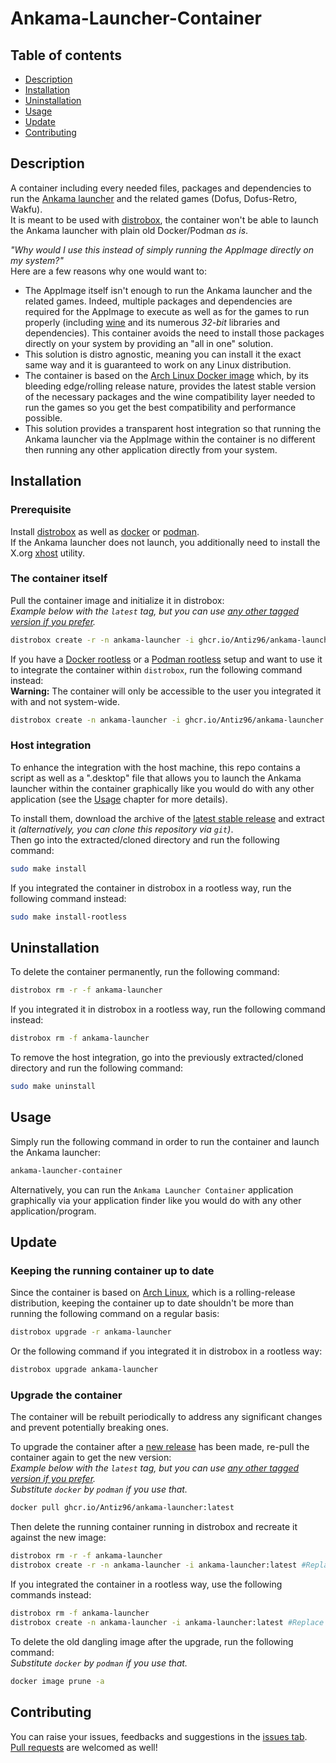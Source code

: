 # Ankama-Launcher-Container

## Table of contents

- [Description](#description)
- [Installation](#installation)
- [Uninstallation](#uninstallation)
- [Usage](#usage)
- [Update](#update)
- [Contributing](#contributing)

## Description

A container including every needed files, packages and dependencies to run the [Ankama launcher](https://www.ankama.com/en/launcher) and the related games (Dofus, Dofus-Retro, Wakfu).  
It is meant to be used with [distrobox](https://github.com/89luca89/distrobox), the container won't be able to launch the Ankama launcher with plain old Docker/Podman *as is*.

*"Why would I use this instead of simply running the AppImage directly on my system?"*  
Here are a few reasons why one would want to:

- The AppImage itself isn't enough to run the Ankama launcher and the related games. Indeed, multiple packages and dependencies are required for the AppImage to execute as well as for the games to run properly (including [wine](https://www.winehq.org/) and its numerous *32-bit* libraries and dependencies). This container avoids the need to install those packages directly on your system by providing an "all in one" solution.
- This solution is distro agnostic, meaning you can install it the exact same way and it is guaranteed to work on any Linux distribution.
- The container is based on the [Arch Linux Docker image](https://hub.docker.com/_/archlinux) which, by its bleeding edge/rolling release nature, provides the latest stable version of the necessary packages and the wine compatibility layer needed to run the games so you get the best compatibility and performance possible.
- This solution provides a transparent host integration so that running the Ankama launcher via the AppImage within the container is no different then running any other application directly from your system.

## Installation

### Prerequisite

Install [distrobox](https://github.com/89luca89/distrobox) as well as [docker](https://github.com/docker/cli) or [podman](https://github.com/containers/podman).  
If the Ankama launcher does not launch, you additionally need to install the X.org [xhost](https://wiki.archlinux.org/title/Xhost) utility.

### The container itself

Pull the container image and initialize it in distrobox:  
*Example below with the `latest` tag, but you can use [any other tagged version if you prefer](https://ghcr.io/Antiz96/ankama-launcher).*  

```bash
distrobox create -r -n ankama-launcher -i ghcr.io/Antiz96/ankama-launcher:latest
```

If you have a [Docker rootless](https://docs.docker.com/engine/security/rootless/) or a [Podman rootless](https://github.com/containers/podman/blob/main/docs/tutorials/rootless_tutorial.md) setup and want to use it to integrate the container within `distrobox`, run the following command instead:  
**Warning:** The container will only be accessible to the user you integrated it with and not system-wide.

```bash
distrobox create -n ankama-launcher -i ghcr.io/Antiz96/ankama-launcher:latest
```

### Host integration

To enhance the integration with the host machine, this repo contains a script as well as a ".desktop" file that allows you to launch the Ankama launcher within the container graphically like you would do with any other application (see the [Usage](#usage) chapter for more details).

To install them, download the archive of the [latest stable release](https://github.com/Antiz96/Ankama-Launcher-Container/releases/latest) and extract it *(alternatively, you can clone this repository via `git`)*.  
Then go into the extracted/cloned directory and run the following command:

```bash
sudo make install
```

If you integrated the container in distrobox in a rootless way, run the following command instead:

```bash
sudo make install-rootless
```

## Uninstallation

To delete the container permanently, run the following command:

```bash
distrobox rm -r -f ankama-launcher
```

If you integrated it in distrobox in a rootless way, run the following command instead:

```bash
distrobox rm -f ankama-launcher
```

To remove the host integration, go into the previously extracted/cloned directory and run the following command:

```bash
sudo make uninstall
```

## Usage

Simply run the following command in order to run the container and launch the Ankama launcher:

```bash
ankama-launcher-container
```

Alternatively, you can run the `Ankama Launcher Container` application graphically via your application finder like you would do with any other application/program.

## Update

### Keeping the running container up to date

Since the container is based on [Arch Linux](https://archlinux.org), which is a rolling-release distribution, keeping the container up to date shouldn't be more than running the following command on a regular basis:

```bash
distrobox upgrade -r ankama-launcher
```

Or the following command if you integrated it in distrobox in a rootless way:

```bash
distrobox upgrade ankama-launcher
```

### Upgrade the container

The container will be rebuilt periodically to address any significant changes and prevent potentially breaking ones.

To upgrade the container after a [new release](https://github.com/Antiz96/Ankama-Launcher-Container/releases) has been made, re-pull the container again to get the new version:  
*Example below with the `latest` tag, but you can use [any other tagged version if you prefer](https://ghcr.io/Antiz96/ankama-launcher).*  
*Substitute `docker` by `podman` if you use that.*

```bash
docker pull ghcr.io/Antiz96/ankama-launcher:latest
```

Then delete the running container running in distrobox and recreate it against the new image:

```bash
distrobox rm -r -f ankama-launcher
distrobox create -r -n ankama-launcher -i ankama-launcher:latest #Replace the tag by the one you pulled if you didn't used "latest"
```

If you integrated the container in a rootless way, use the following commands instead:

```bash
distrobox rm -f ankama-launcher
distrobox create -n ankama-launcher -i ankama-launcher:latest #Replace the tag by the one you pulled if you didn't used "latest"
```

To delete the old dangling image after the upgrade, run the following command:  
*Substitute `docker` by `podman` if you use that.*

```bash
docker image prune -a
```

## Contributing

You can raise your issues, feedbacks and suggestions in the [issues tab](https://github.com/Antiz96/Ankama-Launcher-Container/issues).  
[Pull requests](https://github.com/Antiz96/Ankama-Launcher-Container/pulls) are welcomed as well!
